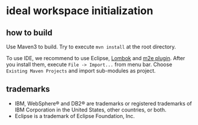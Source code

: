 # ideal workspace initialization

## how to build

Use Maven3 to build. Try to execute `mvn install` at the root directory.

To use IDE, we recommend to use Eclipse, [Lombok](http://projectlombok.org/) and [m2e plugin](http://eclipse.org/m2e/).
After you install them, execute `File -> Import...` from menu bar. Choose `Existing Maven Projects` and import sub-modules as project.

## trademarks

* IBM, WebSphere&#174; and DB2&#174; are trademarks or registered trademarks of IBM Corporation in the United States, other countries, or both.
* Eclipse is a trademark of Eclipse Foundation, Inc.
